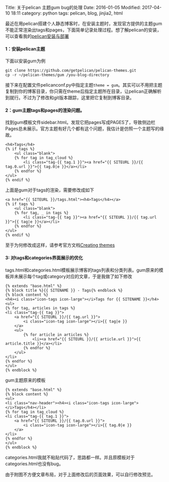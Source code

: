 Title: 关于pelican 主题gum bug的处理
Date: 2016-01-05
Modified: 2017-04-10 18:11
category: python
tags: pelican, blog, jinjia2, html

最近在用pelican搭建个人静态博客时，在安装主题时，发现官方提供的主题gum不能正常渲染出tags和pages，下面简单记录处理过程。想了解pelican的安装，可以查看我的[pelican安装与部署]({filename}/pelican.md)
#### 1：安装pelican主题
下面以安装gum为例
```shell
git clone https://github.com/getpelican/pelican-themes.git
cp -r ~/pelican-themes/gum /you-blog-directory
```
接下来在配置文件pelicanconf.py中指定主题`theme = gum`。其实可以不用把主题复制到你的博客目录，你只需在theme后指定主题所在目录，让pelican正确解析到就行。不过为了修改和git版本跟踪，这里把它复制到博客目录。

#### 2：gum主题tags和pages的渲染问题。
找到gum模板文件sidebar.html。发现它把pages写成PAGES了，导致侧边栏Pages总未展示。官方主题有好几个都有这个问题，我估计是仿照一个主题写的缘故。
```
<h4>Tags</h4>
{% if tags %}
	<ul class="blank">
	{% for tag in tag_cloud %}
	    <li class="tag-{{ tag.1 }}"><a href="{{ SITEURL }}/{{ tag.0.url }}">{{ tag.0|e }}</a></li>
	{% endfor %}
</ul>
{% endif %}
```
上面是gum对于tags的渲染，需要修改成如下
```
<a href="{{ SITEURL }}/tags.html"><h4>Tags</h4></a>
{% if tags %}
	<ul class="blank">
	{% for tag, _ in tags %}
	    <li class="tag-{{ tag }}"><a href="{{ SITEURL }}/{{ tag.url }}">{{ tag|e }}</a></li>
	{% endfor %}
</ul>
{% endif %}
```
至于为何修改成这样，请参考官方文档[Creating themes](http://docs.getpelican.com/en/stable/themes.html)

#### 3: 对tags和categories界面展示的优化
tags.html和categories.html模板展示博客的tags列表和分类列表。gum原来的模板并未展示每个tag或category对应的文章，于是我做了如下修改
```
{% extends "base.html" %}
{% block title %}{{ SITENAME }} - Tags{% endblock %}
{% block content %}
<h4><i class="icon-tags icon-large"></i>Tags for {{ SITENAME }}</h4>
<ul>
{% for tag, articles in tags %}
<li class="tag-{{ tag }}">
	<a href="{{ SITEURL }}/{{ tag.url }}">
		<i class="icon-tag icon-large"></i>{{ tag|e }}
	</a>
    <ul>
        {% for article in articles %}
            <li><a href="{{ SITEURL }}/{{ article.url }}">{{ article.title }}</a></li>
        {% endfor %}
    </ul>
</li>
{% endfor %}
</ul>
{% endblock %}
```
gum主题原来的模板
```
{% extends "base.html" %}
{% block content %}
<ul>
<li class="nav-header"><h4><i class="icon-tags icon-large"></i>Tags</h4></li>
{% for tag in tag_cloud %}
<li class="tag-{{ tag.1 }}">
	<a href="{{ SITEURL }}/{{ tag.0.url }}">
		<i class="icon-tag icon-large"></i>{{ tag.0|e }}
	</a>
</li>
{% endfor %}
</ul>
{% endblock %}
```
categories.html我就不粘贴代码了，思路都一样。并且原模板对于categories.html也没有bug。
    
由于附图不方便文章布局，对于上面修改后的页面效果，可以自行修改预览。
